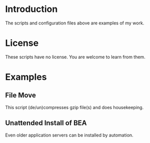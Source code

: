 # Introduction

The scripts and configuration files above are examples of my work.

# License

These scripts have no license.  You are welcome to learn from them.

# Examples

## File Move

This script (de/un)compresses gzip file(s) and does housekeeping.

## Unattended Install of BEA

Even older application servers can be installed by automation.

